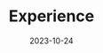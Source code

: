 ---
title: "Experience"
type: landing
date: 2023-10-24

design:
  spacing: '5rem'

sections:
  - block: markdown
    content:
      title: 'Teaching Experience'
      text: |-
        <div style="font-size: 1rem; white-space: nowrap;">
          <div style="white-space: nowrap;">• Instructor, Practical Data Analytics, Kennesaw State University, Spring 2025</div>
          <div style="white-space: nowrap;">• Instructor, Advanced Application Development, Kennesaw State University, Fall 2024</div>
        </div>
    design:
      columns: '1'
---